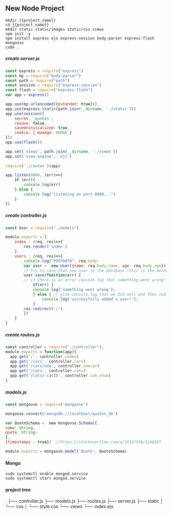 ##  New Node Project
```console
mkdir {{project_name}}
cd {{project_name}}
mkdir static static/images static/css views
npm init -y
npm install express ejs express-session body-parser express-flash mongoose
code .
```
##### create server.js
```javascript
const express = require("express")
const bp = require("body-parser")
const path = require("path")
const session = require("express-session")
const flash = require("express-flash")
var app = express()

app.use(bp.urlencoded({extended: true}))
app.use(express.static(path.join(__dirname, './static')))
app.use(session({
    secret: 'quotes',
    resave: false,
    saveUninitialized: true,
    cookie: { maxAge: 60000 }
}))
app.use(flash())

app.set('views', path.join(__dirname, './views'))
app.set('view engine', 'ejs')
  
require('./routes')(app)

app.listen(8000, (err)=>{
    if (err){
        console.log(err)
    } else {
        console.log("listening on port 8000...")
    }
})
```
##### create controller.js
```javascript
const User = require("./models")

module.exports = {
    index : (req, res)=>{
        res.render('index')
    },
    users : (req, res)=>{
        console.log("POSTDATA", req.body
        var user =  new User({name: req.body.name, age: req.body.age});
        // Try to save that new user to the database (this is the method that actually inserts into the db) and run a callback function with an error (if any) from the operation.
        user.save(function(err) {
        // if there is an error console.log that something went wrong!
            if(err) {
	        console.log('something went wrong');
            } else { // else console.log that we did well and then redirect to the root route
                console.log('successfully added a user!');
            }
        res.redirect('/')
        })
    }
}
```
##### create routes.js
```javascript
const controller = require("./controller");
module.exports = function(app){
  app.get('/', controller.index)
  app.get('/cars', controller.cars)
  app.get('/cars/new', controller.newcar)
  app.get('/cats', controller.cats)
  app.get('/cats/:catID', controller.cat_show)
}
```
##### models.js
```javascript
const mongoose = require('mongoose')

mongoose.connect('mongodb://localhost/quotes_db')

var QuoteSchema =  new mongoose.Schema({
name: String,
quote: String,
},
{timestamps : true})  //https://stackoverflow.com/a/15147350/5248397

module.exports = mongoose.model('Quote', QuoteSchema)
```

#### Mongo
```console
sudo systemctl enable mongod.service
sudo systemctl start mongod.service
```
#### project tree
.
├── controller.js
├── models.js
├── routes.js
├── server.js
├── static
│   └── css
│       └── style.css
└── views
    └── index.ejs
<!--stackedit_data:
eyJoaXN0b3J5IjpbMTY4NDI4Mzk0LDEwMTI4MjcyMjksMTYzNj
kyMDQxMSwxNTk3MTQ4OTk4LC00MTk0NzQ5MjQsLTE5ODE3Mzc4
MTksNjA2NTMzMjkyLC0xOTI4NDc3MDE2LC01NTUyOTI4MDIsMT
QxMDY5NjU3NCwtNDM2NzAzNTU2LDEzNDIxNzAxMzUsMTU3NjQ4
NDY0OCw3MzA5OTgxMTZdfQ==
-->